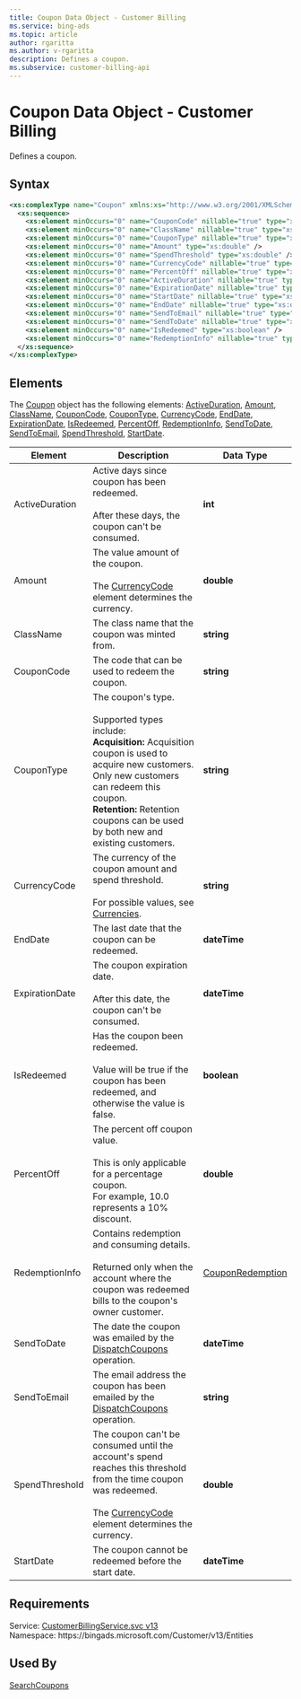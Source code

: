 ```yaml
---
title: Coupon Data Object - Customer Billing
ms.service: bing-ads
ms.topic: article
author: rgaritta
ms.author: v-rgaritta
description: Defines a coupon.
ms.subservice: customer-billing-api
---
```

# Coupon Data Object - Customer Billing
Defines a coupon.

## Syntax
```xml
<xs:complexType name="Coupon" xmlns:xs="http://www.w3.org/2001/XMLSchema">
  <xs:sequence>
    <xs:element minOccurs="0" name="CouponCode" nillable="true" type="xs:string" />
    <xs:element minOccurs="0" name="ClassName" nillable="true" type="xs:string" />
    <xs:element minOccurs="0" name="CouponType" nillable="true" type="xs:string" />
    <xs:element minOccurs="0" name="Amount" type="xs:double" />
    <xs:element minOccurs="0" name="SpendThreshold" type="xs:double" />
    <xs:element minOccurs="0" name="CurrencyCode" nillable="true" type="xs:string" />
    <xs:element minOccurs="0" name="PercentOff" nillable="true" type="xs:double" />
    <xs:element minOccurs="0" name="ActiveDuration" nillable="true" type="xs:int" />
    <xs:element minOccurs="0" name="ExpirationDate" nillable="true" type="xs:dateTime" />
    <xs:element minOccurs="0" name="StartDate" nillable="true" type="xs:dateTime" />
    <xs:element minOccurs="0" name="EndDate" nillable="true" type="xs:dateTime" />
    <xs:element minOccurs="0" name="SendToEmail" nillable="true" type="xs:string" />
    <xs:element minOccurs="0" name="SendToDate" nillable="true" type="xs:dateTime" />
    <xs:element minOccurs="0" name="IsRedeemed" type="xs:boolean" />
    <xs:element minOccurs="0" name="RedemptionInfo" nillable="true" type="tns:CouponRedemption" />
  </xs:sequence>
</xs:complexType>
```

## <a name="elements"></a>Elements

The [Coupon](coupon.md) object has the following elements: [ActiveDuration](#activeduration), [Amount](#amount), [ClassName](#classname), [CouponCode](#couponcode), [CouponType](#coupontype), [CurrencyCode](#currencycode), [EndDate](#enddate), [ExpirationDate](#expirationdate), [IsRedeemed](#isredeemed), [PercentOff](#percentoff), [RedemptionInfo](#redemptioninfo), [SendToDate](#sendtodate), [SendToEmail](#sendtoemail), [SpendThreshold](#spendthreshold), [StartDate](#startdate).

|Element|Description|Data Type|
|-----------|---------------|-------------|
|<a name="activeduration"></a>ActiveDuration|Active days since coupon has been redeemed.<br/><br/>After these days, the coupon can't be consumed.|**int**|
|<a name="amount"></a>Amount|The value amount of the coupon.<br/><br/>The [CurrencyCode](#currencycode) element determines the currency.|**double**|
|<a name="classname"></a>ClassName|The class name that the coupon was minted from.|**string**|
|<a name="couponcode"></a>CouponCode|The code that can be used to redeem the coupon.|**string**|
|<a name="coupontype"></a>CouponType|The coupon's type.<br/><br/>Supported types include:<br/>**Acquisition:** Acquisition coupon is used to acquire new customers. Only new customers can redeem this coupon.<br/>**Retention:** Retention coupons can be used by both new and existing customers.|**string**|
|<a name="currencycode"></a>CurrencyCode|The currency of the coupon amount and spend threshold.<br/><br/>For possible values, see [Currencies](../guides/currencies.md).|**string**|
|<a name="enddate"></a>EndDate|The last date that the coupon can be redeemed.|**dateTime**|
|<a name="expirationdate"></a>ExpirationDate|The coupon expiration date.<br/><br/>After this date, the coupon can't be consumed.|**dateTime**|
|<a name="isredeemed"></a>IsRedeemed|Has the coupon been redeemed.<br/><br/>Value will be true if the coupon has been redeemed, and otherwise the value is false.|**boolean**|
|<a name="percentoff"></a>PercentOff|The percent off coupon value.<br/><br/>This is only applicable for a percentage coupon.<br/>For example, 10.0 represents a 10% discount.|**double**|
|<a name="redemptioninfo"></a>RedemptionInfo|Contains redemption and consuming details.<br/><br/>Returned only when the account where the coupon was redeemed bills to the coupon's owner customer.|[CouponRedemption](couponredemption.md)|
|<a name="sendtodate"></a>SendToDate|The date the coupon was emailed by the [DispatchCoupons](dispatchcoupons.md) operation.|**dateTime**|
|<a name="sendtoemail"></a>SendToEmail|The email address the coupon has been emailed by the [DispatchCoupons](dispatchcoupons.md) operation.|**string**|
|<a name="spendthreshold"></a>SpendThreshold|The coupon can't be consumed until the account's spend reaches this threshold from the time coupon was redeemed.<br/><br/>The [CurrencyCode](#currencycode) element determines the currency.|**double**|
|<a name="startdate"></a>StartDate|The coupon cannot be redeemed before the start date.|**dateTime**|

## Requirements
Service: [CustomerBillingService.svc v13](https://clientcenter.api.bingads.microsoft.com/Api/Billing/v13/CustomerBillingService.svc)  
Namespace: https\://bingads.microsoft.com/Customer/v13/Entities  

## Used By
[SearchCoupons](searchcoupons.md)  
